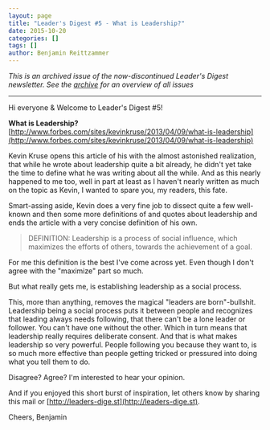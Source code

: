 ```yaml
---
layout: page
title: "Leader's Digest #5 - What is Leadership?"
date: 2015-10-20
categories: []
tags: []
author: Benjamin Reittzammer
---
```


*This is an archived issue of the now-discontinued Leader's Digest newsletter.
See the [archive](/leaders-digest-archive/) for an overview of all issues*

---

Hi everyone & Welcome to Leader's Digest #5!

**What is Leadership?**  
[http://www.forbes.com/sites/kevinkruse/2013/04/09/what-is-leadership](http://www.forbes.com/sites/kevinkruse/2013/04/09/what-is-leadership)

Kevin Kruse opens this article of his with the almost astonished realization,
that while he wrote about leadership quite a bit already, he didn't yet take the
time to define what he was writing about all the while.
And as this nearly happened to me too, well in part at least as I haven't nearly
written as much on the topic as Kevin, I wanted to spare you, my readers, this
fate.

Smart-assing aside, Kevin does a very fine job to dissect quite a few well-known
and then some more definitions of and quotes about leadership and ends the
article with a very concise definition of his own.

> DEFINITION: Leadership is a process of social influence, which maximizes
> the efforts of others, towards the achievement of a goal.

For me this definition is the best I've come across yet. Even though I don't
agree with the "maximize" part so much.

But what really gets me, is establishing leadership as a social process.

This, more than anything, removes the magical "leaders are born"-bullshit.
Leadership being a social process puts it between people and recognizes that
leading always needs following, that there can't be a lone leader or follower.
You can't have one without the other. Which in turn means that leadership
really requires deliberate consent. And that is what makes leadership so very
powerful. People following you because they want to, is so much more effective
than people getting tricked or pressured into doing what you tell them to do.

Disagree? Agree? I'm interested to hear your opinion.

And if you enjoyed this short burst of inspiration, let others know by sharing
this mail or [http://leaders-dige.st](http://leaders-dige.st).

Cheers, Benjamin



